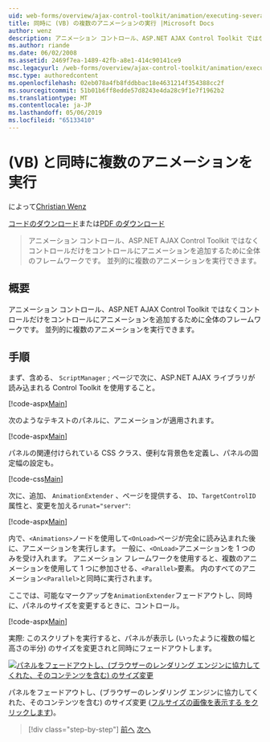 ```yaml
---
uid: web-forms/overview/ajax-control-toolkit/animation/executing-several-animations-at-the-same-time-vb
title: 同時に (VB) の複数のアニメーションの実行 |Microsoft Docs
author: wenz
description: アニメーション コントロール、ASP.NET AJAX Control Toolkit ではなくコントロールだけをコントロールにアニメーションを追加するために全体のフレームワークです。 これにより、落としたを実行する.
ms.author: riande
ms.date: 06/02/2008
ms.assetid: 2469f7ea-1489-42fb-a8e1-414c90141ce9
msc.legacyurl: /web-forms/overview/ajax-control-toolkit/animation/executing-several-animations-at-the-same-time-vb
msc.type: authoredcontent
ms.openlocfilehash: 02eb078a4fb8fddbbac18e4631214f354388cc2f
ms.sourcegitcommit: 51b01b6ff8edde57d8243e4da28c9f1e7f1962b2
ms.translationtype: MT
ms.contentlocale: ja-JP
ms.lasthandoff: 05/06/2019
ms.locfileid: "65133410"
---
```

# <a name="executing-several-animations-at-the-same-time-vb"></a>(VB) と同時に複数のアニメーションを実行

によって[Christian Wenz](https://github.com/wenz)

[コードのダウンロード](http://download.microsoft.com/download/f/9/a/f9a26acd-8df4-4484-8a18-199e4598f411/Animation2.vb.zip)または[PDF のダウンロード](http://download.microsoft.com/download/6/7/1/6718d452-ff89-4d3f-a90e-c74ec2d636a3/animation2VB.pdf)

> アニメーション コントロール、ASP.NET AJAX Control Toolkit ではなくコントロールだけをコントロールにアニメーションを追加するために全体のフレームワークです。 並列的に複数のアニメーションを実行できます。

## <a name="overview"></a>概要

アニメーション コントロール、ASP.NET AJAX Control Toolkit ではなくコントロールだけをコントロールにアニメーションを追加するために全体のフレームワークです。 並列的に複数のアニメーションを実行できます。

## <a name="steps"></a>手順

まず、含める、 `ScriptManager` ; ページで次に、ASP.NET AJAX ライブラリが読み込まれる Control Toolkit を使用すること。

[!code-aspx[Main](executing-several-animations-at-the-same-time-vb/samples/sample1.aspx)]

次のようなテキストのパネルに、アニメーションが適用されます。

[!code-aspx[Main](executing-several-animations-at-the-same-time-vb/samples/sample2.aspx)]

パネルの関連付けられている CSS クラス、便利な背景色を定義し、パネルの固定幅の設定も。

[!code-css[Main](executing-several-animations-at-the-same-time-vb/samples/sample3.css)]

次に、追加、 `AnimationExtender` 、ページを提供する、 `ID`、`TargetControlID`属性と、変更を加える`runat="server"`:

[!code-aspx[Main](executing-several-animations-at-the-same-time-vb/samples/sample4.aspx)]

内で、`<Animations>`ノードを使用して`<OnLoad>`ページが完全に読み込まれた後に、アニメーションを実行します。 一般に、`<OnLoad>`アニメーションを 1 つのみを受け入れます。 アニメーション フレームワークを使用すると、複数のアニメーションを使用して 1 つに参加させる、`<Parallel>`要素。 内のすべてのアニメーション`<Parallel>`と同時に実行されます。

ここでは、可能なマークアップを`AnimationExtender`フェードアウトし、同時に、パネルのサイズを変更するときに、コントロール。

[!code-aspx[Main](executing-several-animations-at-the-same-time-vb/samples/sample5.aspx)]

実際: このスクリプトを実行すると、パネルが表示し (いったように複数の幅と高さの半分) のサイズを変更されと同時にフェードアウトします。

[![パネルをフェードアウトし、(ブラウザーのレンダリング エンジンに協力してくれた、そのコンテンツを含む) のサイズ変更](executing-several-animations-at-the-same-time-vb/_static/image2.png)](executing-several-animations-at-the-same-time-vb/_static/image1.png)

パネルをフェードアウトし、(ブラウザーのレンダリング エンジンに協力してくれた、そのコンテンツを含む) のサイズ変更 ([フルサイズの画像を表示する をクリックします](executing-several-animations-at-the-same-time-vb/_static/image3.png))。

> [!div class="step-by-step"]
> [前へ](adding-animation-to-a-control-vb.md)
> [次へ](executing-several-animations-after-each-other-vb.md)
